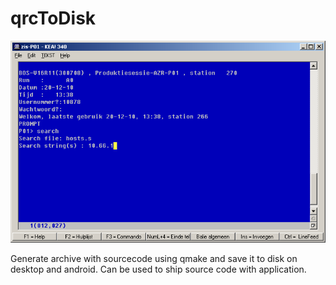 # qrcToDisk

![screenshot](files/example.png)

Generate archive with sourcecode using qmake and save 
it to disk on desktop and android. Can be used to ship 
source code with application.

